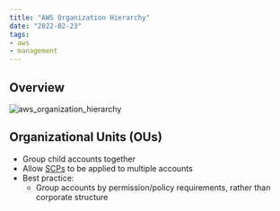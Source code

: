 ```yaml
---
title: "AWS Organization Hierarchy"
date: "2022-02-23"
tags:
- aws
- management
---
```


## Overview

![aws_organization_hierarchy](files/aws_organization_hierarchy.svg)

## Organizational Units (OUs)

- Group child accounts together
- Allow [SCPs](notes/AWS%20Service%20Control%20Policies%20(SCPs).md) to be applied to multiple accounts
- Best practice:
	- Group accounts by permission/policy requirements, rather than corporate structure
